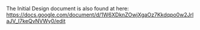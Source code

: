 The Initial Design document is also found at here:
https://docs.google.com/document/d/1W6XDknZOwjXgaOz7Kkdqpo0w2JrlaJV_I7keQvNVWy0/edit
